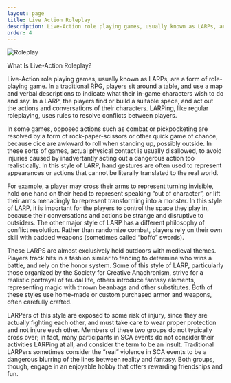 ```yaml
---
layout: page
title: Live Action Roleplay
description: Live-Action role playing games, usually known as LARPs, are a form of role-playing game. In a traditional RPG, players sit around a table, and use a map and verbal descriptions to indicate what their in-game characters wish to do and say. In a LARP, the players find or build a suitable space, and act out the actions and conversations of their characters. LARPing, like regular roleplaying, uses rules to resolve conflicts between players.
order: 4
---
```


![Roleplay]({{site.baseurl}}/public/Roleplay2.jpg)

What Is Live-Action Roleplay?

Live-Action role playing games, usually known as LARPs, are a form of role-playing game. In a traditional RPG, players sit around a table, and use a map and verbal descriptions to indicate what their in-game characters wish to do and say. In a LARP, the players find or build a suitable space, and act out the actions and conversations of their characters. LARPing, like regular roleplaying, uses rules to resolve conflicts between players.

In some games, opposed actions such as combat or pickpocketing are resolved by a form of rock-paper-scissors or other quick game of chance, because dice are awkward to roll when standing up, possibly outside. In these sorts of games, actual physical contact is usually disallowed, to avoid injuries caused by inadvertantly acting out a dangerous action too realistically. In this style of LARP, hand gestures are often used to represent appearances or actions that cannot be literally translated to the real world.

For example, a player may cross their arms to represent turning invisible, hold one hand on their head to represent speaking “out of character”, or lift their arms menacingly to represent transforming into a monster. In this style of LARP, it is important for the players to control the space they play in, because their conversations and actions be strange and disruptive to outsiders. The other major style of LARP has a different philosophy of conflict resolution. Rather than randomize combat, players rely on their own skill with padded weapons (sometimes called “boffo” swords).

These LARPS are almost exclusively held outdoors with medieval themes. Players track hits in a fashion similar to fencing to determine who wins a battle, and rely on the honor system. Some of this style of LARP, particularly those organized by the Society for Creative Anachronism, strive for a realistic portrayal of feudal life, others introduce fantasy elements, representing magic with thrown beanbags and other substitutes. Both of these styles use home-made or custom purchased armor and weapons, often carefully crafted.

LARPers of this style are exposed to some risk of injury, since they are actually fighting each other, and must take care to wear proper protection and not injure each other. Members of these two groups do not typically cross over; in fact, many participants in SCA events do not consider their activities LARPing at all, and consider the term to be an insult. Traditional LARPers sometimes consider the “real” violence in SCA events to be a dangerous blurring of the lines between reality and fantasy. Both groups, though, engage in an enjoyable hobby that offers rewarding friendships and fun.
